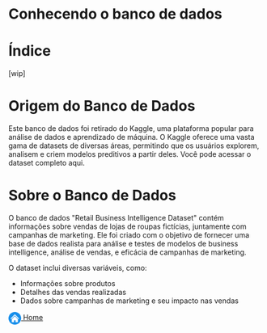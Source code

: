 # Conhecendo o banco de dados

# Índice
[wip]


# Origem do Banco de Dados
Este banco de dados foi retirado do Kaggle, uma plataforma popular para análise de dados e aprendizado de máquina. O Kaggle oferece uma vasta gama de datasets de diversas áreas, permitindo que os usuários explorem, analisem e criem modelos preditivos a partir deles. Você pode acessar o dataset completo aqui.

# Sobre o Banco de Dados

O banco de dados "Retail Business Intelligence Dataset" contém informações sobre vendas de lojas de roupas fictícias, juntamente com campanhas de marketing. Ele foi criado com o objetivo de fornecer uma base de dados realista para análise e testes de modelos de business intelligence, análise de vendas, e eficácia de campanhas de marketing.

O dataset inclui diversas variáveis, como:

- Informações sobre produtos
- Detalhes das vendas realizadas
- Dados sobre campanhas de marketing e seu impacto nas vendas

[<img align="center" src="../imagens/00_general/botao-home.png" height="25" width="25"/> Home](../README.md)